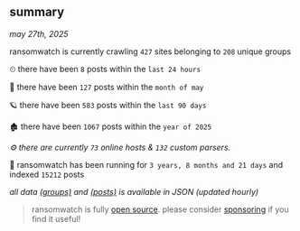 
## summary
_may 27th, 2025_

ransomwatch is currently crawling `427` sites belonging to `208` unique groups

⏲ there have been `8` posts within the `last 24 hours`

🦈 there have been `127` posts within the `month of may`

🪐 there have been `583` posts within the `last 90 days`

🏚 there have been `1067` posts within the `year of 2025`

_⚙️ there are currently `73` online hosts & `132` custom parsers._

🦕 ransomwatch has been running for `3 years, 8 months and 21 days` and indexed `15212` posts

_all data  [(groups)](http://ransomwhat.telemetry.ltd/groups) and [(posts)](http://ransomwhat.telemetry.ltd/posts) is available in JSON (updated hourly)_

> ransomwatch is fully [open source](https://github.com/joshhighet/ransomwatch#ransomwatch--). please consider [sponsoring](https://github.com/sponsors/joshhighet) if you find it useful!
